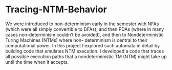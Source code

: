 # Tracing-NTM-Behavior
We were introduced to non-determinism early in the semester with NFAs (which were
all simply convertible to DFAs), and then PDAs (where in many cases non-determinism
couldn’t be avoided), and then to Nondeterministic Turing Machines (NTMs) where non-
determinism is central to their computational power. In this project I explored such 
automata in detail by building code that emulates NTM execution. I developed a code 
that traces all possible execution paths that a nondeterministic TM (NTM)
might take up until the time when it accepts.
